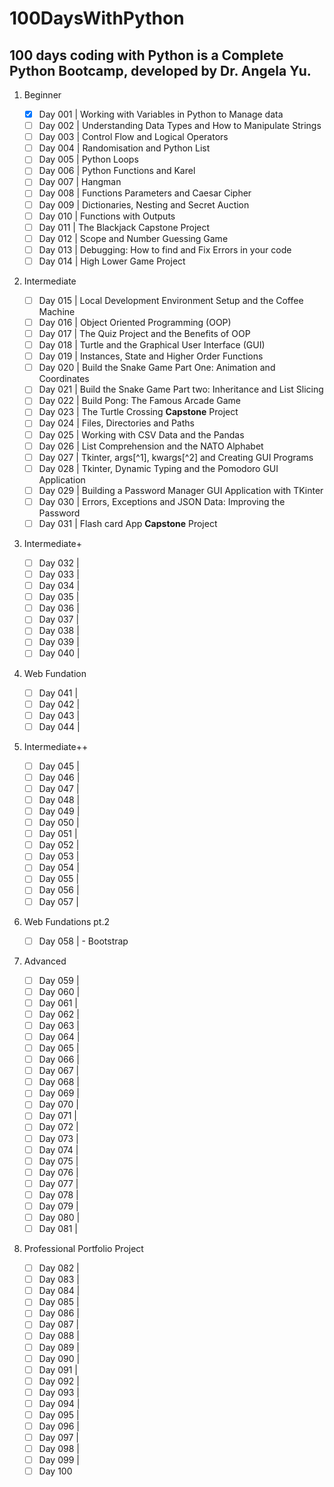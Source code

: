 # 100DaysWithPython

## 100 days coding with Python is a Complete Python Bootcamp, developed by Dr. Angela Yu.

1. Beginner
   - [x] Day 001 | Working with Variables in Python to Manage data
   - [ ] Day 002 | Understanding Data Types and How to Manipulate Strings
   - [ ] Day 003 | Control Flow and Logical Operators
   - [ ] Day 004 | Randomisation and Python List
   - [ ] Day 005 | Python Loops
   - [ ] Day 006 | Python Functions and Karel
   - [ ] Day 007 | Hangman
   - [ ] Day 008 | Functions Parameters and Caesar Cipher
   - [ ] Day 009 | Dictionaries, Nesting and Secret Auction
   - [ ] Day 010 | Functions with Outputs
   - [ ] Day 011 | The Blackjack Capstone Project
   - [ ] Day 012 | Scope and Number Guessing Game
   - [ ] Day 013 | Debugging: How to find and Fix Errors in your code
   - [ ] Day 014 | High Lower Game Project
2. Intermediate

   - [ ] Day 015 | Local Development Environment Setup and the Coffee Machine
   - [ ] Day 016 | Object Oriented Programming (OOP)
   - [ ] Day 017 | The Quiz Project and the Benefits of OOP
   - [ ] Day 018 | Turtle and the Graphical User Interface (GUI)
   - [ ] Day 019 | Instances, State and Higher Order Functions
   - [ ] Day 020 | Build the Snake Game Part One: Animation and Coordinates
   - [ ] Day 021 | Build the Snake Game Part two: Inheritance and List Slicing
   - [ ] Day 022 | Build Pong: The Famous Arcade Game
   - [ ] Day 023 | The Turtle Crossing **Capstone** Project
   - [ ] Day 024 | Files, Directories and Paths
   - [ ] Day 025 | Working with CSV Data and the Pandas
   - [ ] Day 026 | List Comprehension and the NATO Alphabet
   - [ ] Day 027 | Tkinter, args[^1], kwargs[^2] and Creating GUI Programs
   - [ ] Day 028 | Tkinter, Dynamic Typing and the Pomodoro GUI Application
   - [ ] Day 029 | Building a Password Manager GUI Application with TKinter
   - [ ] Day 030 | Errors, Exceptions and JSON Data: Improving the Password
   - [ ] Day 031 | Flash card App **Capstone** Project

3. Intermediate+

   - [ ] Day 032 |
   - [ ] Day 033 |
   - [ ] Day 034 |
   - [ ] Day 035 |
   - [ ] Day 036 |
   - [ ] Day 037 |
   - [ ] Day 038 |
   - [ ] Day 039 |
   - [ ] Day 040 |

4. Web Fundation

   - [ ] Day 041 |
   - [ ] Day 042 |
   - [ ] Day 043 |
   - [ ] Day 044 |

5. Intermediate++

   - [ ] Day 045 |
   - [ ] Day 046 |
   - [ ] Day 047 |
   - [ ] Day 048 |
   - [ ] Day 049 |
   - [ ] Day 050 |
   - [ ] Day 051 |
   - [ ] Day 052 |
   - [ ] Day 053 |
   - [ ] Day 054 |
   - [ ] Day 055 |
   - [ ] Day 056 |
   - [ ] Day 057 |

6. Web Fundations pt.2

   - [ ] Day 058 | - Bootstrap

7. Advanced

   - [ ] Day 059 |
   - [ ] Day 060 |
   - [ ] Day 061 |
   - [ ] Day 062 |
   - [ ] Day 063 |
   - [ ] Day 064 |
   - [ ] Day 065 |
   - [ ] Day 066 |
   - [ ] Day 067 |
   - [ ] Day 068 |
   - [ ] Day 069 |
   - [ ] Day 070 |
   - [ ] Day 071 |
   - [ ] Day 072 |
   - [ ] Day 073 |
   - [ ] Day 074 |
   - [ ] Day 075 |
   - [ ] Day 076 |
   - [ ] Day 077 |
   - [ ] Day 078 |
   - [ ] Day 079 |
   - [ ] Day 080 |
   - [ ] Day 081 |

8. Professional Portfolio Project
   - [ ] Day 082 |
   - [ ] Day 083 |
   - [ ] Day 084 |
   - [ ] Day 085 |
   - [ ] Day 086 |
   - [ ] Day 087 |
   - [ ] Day 088 |
   - [ ] Day 089 |
   - [ ] Day 090 |
   - [ ] Day 091 |
   - [ ] Day 092 |
   - [ ] Day 093 |
   - [ ] Day 094 |
   - [ ] Day 095 |
   - [ ] Day 096 |
   - [ ] Day 097 |
   - [ ] Day 098 |
   - [ ] Day 099 |
   - [ ] Day 100
